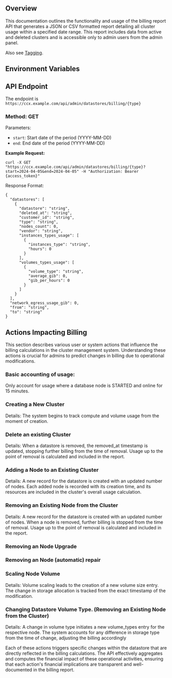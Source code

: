 ## Overview
This documentation outlines the functionality and usage of the billing report API that generates a JSON or CSV formatted report detailing all cluster usage within a specified date range. This report includes data from active and deleted clusters and is accessible only to admin users from the admin panel.

Also see [Tagging](docs/admin/Other/Tagging.md).

## Environment Variables

## API Endpoint

The endpoint is `https://ccx.example.com/api/admin/datastores/billing/{type}`

### Method: GET

Parameters:

- `start`: Start date of the period (YYYY-MM-DD)
- `end`: End date of the period (YYYY-MM-DD)

**Example Request:**

```
curl -X GET "https://ccx.example.com/api/admin/datastores/billing/{type}?start=2024-04-05&end=2024-04-05" -H "Authorization: Bearer {access_token}"
```

Response Format:
```
{
  "datastores": [
    {
      "datastore": "string",
      "deleted_at": "string",
      "customer_id": "string",
      "type": "string",
      "nodes_count": 0,
      "vendor": "string",
      "instances_types_usage": [
        {
          "instances_type": "string",
          "hours": 0
        }
      ],
      "volumes_types_usage": [
        {
          "volume_type": "string",
          "average_gib": 0,
          "gib_per_hours": 0
        }
      ]
    }
  ],
  "network_egress_usage_gib": 0,
  "from": "string",
  "to": "string"
}
```

##  Actions Impacting Billing
This section describes various user or system actions that influence the billing calculations in the cluster management system. Understanding these actions is crucial for admins to predict changes in billing due to operational modifications.

### Basic accounting of usage:

Only account for usage where a database node is STARTED and online for 15 minutes.


### Creating a New Cluster
Details: The system begins to track compute and volume usage from the moment of creation.

### Delete an existing Cluster
Details: When a datastore is removed, the removed_at timestamp is updated, stopping further billing from the time of removal. Usage up to the point of removal is calculated and included in the report.

### Adding a Node to an Existing Cluster
Details: A new record for the datastore is created with an updated number of nodes. Each added node is recorded with its creation time, and its resources are included in the cluster's overall usage calculation. 

### Removing an Existing Node from the Cluster
Details: A new record for the datastore is created with an updated number of nodes. When a node is removed, further billing is stopped from the time of removal. Usage up to the point of removal is calculated and included in the report.

### Removing an Node  Upgrade 


### Removing an Node (automatic) repair


### Scaling Node Volume
Details: Volume scaling leads to the creation of a new volume size entry. The change in storage allocation is tracked from the exact timestamp of the modification.

### Changing Datastore Volume Type. (Removing an Existing Node from the Cluster) 
Details: A change in volume type initiates a new volume_types entry for the respective node. The system accounts for any difference in storage type from the time of change, adjusting the billing accordingly

Each of these actions triggers specific changes within the datastore that are directly reflected in the billing calculations. The API effectively aggregates and computes the financial impact of these operational activities, ensuring that each action's financial implications are transparent and well-documented in the billing report.

